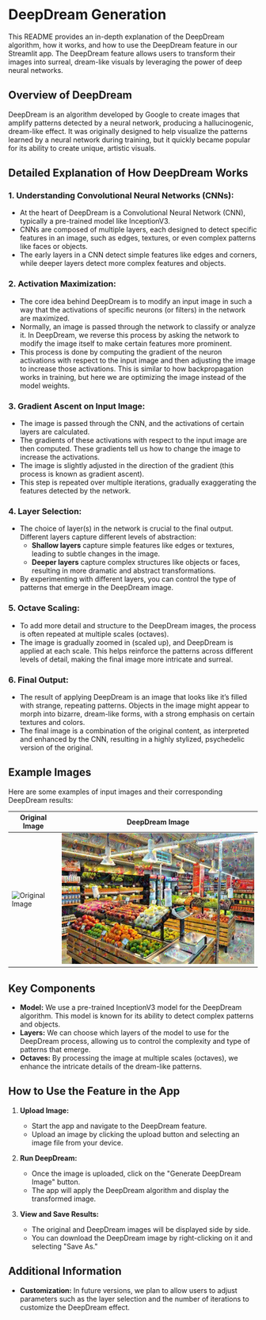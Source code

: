 # DeepDream Generation

This README provides an in-depth explanation of the DeepDream algorithm, how it works, and how to use the DeepDream feature in our Streamlit app. The DeepDream feature allows users to transform their images into surreal, dream-like visuals by leveraging the power of deep neural networks.

## Overview of DeepDream

DeepDream is an algorithm developed by Google to create images that amplify patterns detected by a neural network, producing a hallucinogenic, dream-like effect. It was originally designed to help visualize the patterns learned by a neural network during training, but it quickly became popular for its ability to create unique, artistic visuals.

## Detailed Explanation of How DeepDream Works

### 1. **Understanding Convolutional Neural Networks (CNNs):**
   - At the heart of DeepDream is a Convolutional Neural Network (CNN), typically a pre-trained model like InceptionV3.
   - CNNs are composed of multiple layers, each designed to detect specific features in an image, such as edges, textures, or even complex patterns like faces or objects.
   - The early layers in a CNN detect simple features like edges and corners, while deeper layers detect more complex features and objects.

### 2. **Activation Maximization:**
   - The core idea behind DeepDream is to modify an input image in such a way that the activations of specific neurons (or filters) in the network are maximized.
   - Normally, an image is passed through the network to classify or analyze it. In DeepDream, we reverse this process by asking the network to modify the image itself to make certain features more prominent.
   - This process is done by computing the gradient of the neuron activations with respect to the input image and then adjusting the image to increase those activations. This is similar to how backpropagation works in training, but here we are optimizing the image instead of the model weights.

### 3. **Gradient Ascent on Input Image:**
   - The image is passed through the CNN, and the activations of certain layers are calculated.
   - The gradients of these activations with respect to the input image are then computed. These gradients tell us how to change the image to increase the activations.
   - The image is slightly adjusted in the direction of the gradient (this process is known as gradient ascent).
   - This step is repeated over multiple iterations, gradually exaggerating the features detected by the network.

### 4. **Layer Selection:**
   - The choice of layer(s) in the network is crucial to the final output. Different layers capture different levels of abstraction:
     - **Shallow layers** capture simple features like edges or textures, leading to subtle changes in the image.
     - **Deeper layers** capture complex structures like objects or faces, resulting in more dramatic and abstract transformations.
   - By experimenting with different layers, you can control the type of patterns that emerge in the DeepDream image.

### 5. **Octave Scaling:**
   - To add more detail and structure to the DeepDream images, the process is often repeated at multiple scales (octaves).
   - The image is gradually zoomed in (scaled up), and DeepDream is applied at each scale. This helps reinforce the patterns across different levels of detail, making the final image more intricate and surreal.

### 6. **Final Output:**
   - The result of applying DeepDream is an image that looks like it’s filled with strange, repeating patterns. Objects in the image might appear to morph into bizarre, dream-like forms, with a strong emphasis on certain textures and colors.
   - The final image is a combination of the original content, as interpreted and enhanced by the CNN, resulting in a highly stylized, psychedelic version of the original.

## Example Images

Here are some examples of input images and their corresponding DeepDream results:

| Original Image | DeepDream Image |
|----------------|-----------------|
| ![Original Image](./assets/DeepDreamInput.png) | ![DeepDream Image](./assets/DeepDreamOutput.png) |

## Key Components

- **Model:** We use a pre-trained InceptionV3 model for the DeepDream algorithm. This model is known for its ability to detect complex patterns and objects.
- **Layers:** We can choose which layers of the model to use for the DeepDream process, allowing us to control the complexity and type of patterns that emerge.
- **Octaves:** By processing the image at multiple scales (octaves), we enhance the intricate details of the dream-like patterns.

## How to Use the Feature in the App

1. **Upload Image:**
   - Start the app and navigate to the DeepDream feature.
   - Upload an image by clicking the upload button and selecting an image file from your device.

2. **Run DeepDream:**
   - Once the image is uploaded, click on the "Generate DeepDream Image" button.
   - The app will apply the DeepDream algorithm and display the transformed image.

3. **View and Save Results:**
   - The original and DeepDream images will be displayed side by side.
   - You can download the DeepDream image by right-clicking on it and selecting "Save As."

## Additional Information

- **Customization:** In future versions, we plan to allow users to adjust parameters such as the layer selection and the number of iterations to customize the DeepDream effect.
